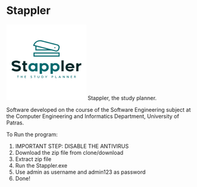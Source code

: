 # Stappler

<img src="https://github.com/el-rookie/Stappler/blob/master/Stappler/src/res/stappler_logo.png" width="210" height="200">
Stappler, the study planner.

Software developed on the course of the Software Engineering subject
at the Computer Engineering and Informatics Department, University of Patras.

To Run the program:
1. IMPORTANT STEP: DISABLE THE ANTIVIRUS
2. Download the zip file from clone/download
3. Extract zip file
4. Run the Stappler.exe
5. Use admin as username and admin123 as password
6. Done!
